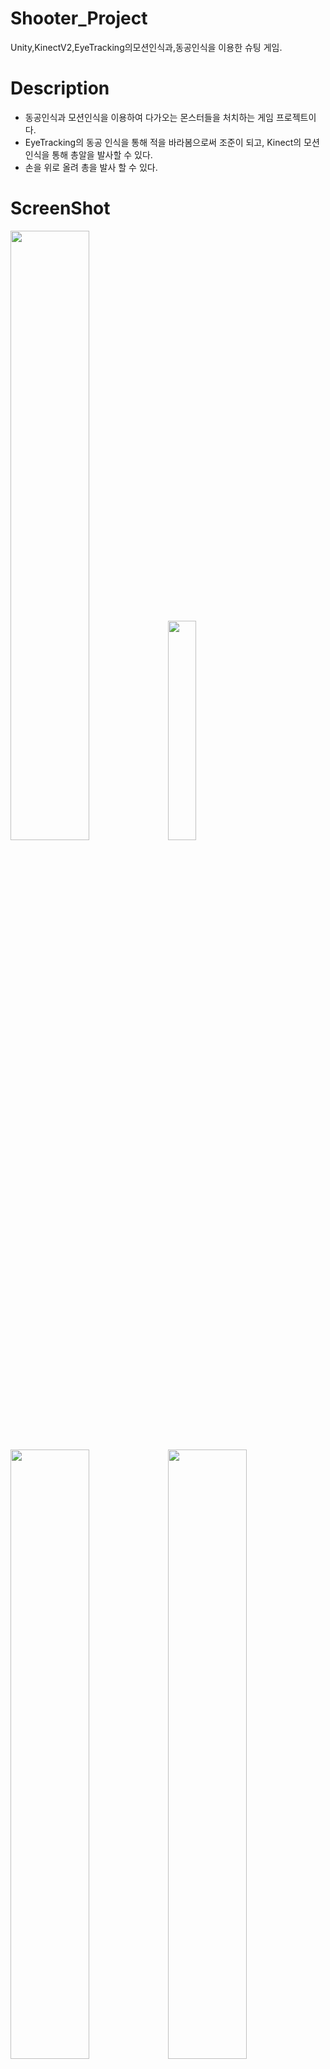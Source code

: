 # Shooter_Project
Unity,KinectV2,EyeTracking의모션인식과,동공인식을 이용한 슈팅 게임.

# Description
- 동공인식과 모션인식을 이용하여 다가오는 몬스터들을 처치하는 게임 프로젝트이다.
- EyeTracking의 동공 인식을 통해 적을 바라봄으로써 조준이 되고, Kinect의 모션 인식을 통해 총알을 발사할 수 있다.
- 손을 위로 올려 총을 발사 할 수 있다.

# ScreenShot
<img src="https://user-images.githubusercontent.com/32676275/61774908-d49a7180-ae32-11e9-9d43-484500ce8453.png" width="50%" height="50%"></img><img src="https://user-images.githubusercontent.com/32676275/61774913-d7956200-ae32-11e9-8bff-fbf665f4a3e9.png" width="30%" height="30%"></img>
<img src="https://user-images.githubusercontent.com/32676275/61774917-d9f7bc00-ae32-11e9-94d3-d4abfc9bc0f5.png" width="50%" height="50%"></img><img src="https://user-images.githubusercontent.com/32676275/61774930-de23d980-ae32-11e9-81fb-3c4736b1da2e.png" width="50%" height="50%"></img>
